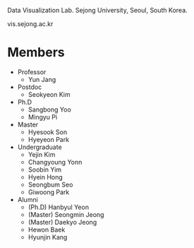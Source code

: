 Data Visualization Lab.
Sejong University,
Seoul, South Korea.

vis.sejong.ac.kr
 
# Members
- Professor
  - Yun Jang
- Postdoc
  - Seokyeon Kim
- Ph.D 
  - Sangbong Yoo
  - Mingyu Pi
- Master
  - Hyesook Son
  - Hyeyeon Park
- Undergraduate
  - Yejin Kim
  - Changyoung Yonn
  - Soobin Yim
  - Hyein Hong
  - Seongbum Seo
  - Giwoong Park
- Alumni
  - (Ph.D) Hanbyul Yeon
  - (Master) Seongmin Jeong
  - (Master) Daekyo Jeong
  - Hewon Baek
  - Hyunjin Kang
  
